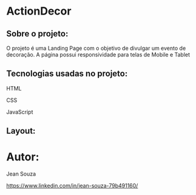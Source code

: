 # ActionDecor

## Sobre o projeto:

O projeto é uma Landing Page com o objetivo de divulgar um evento de decoração. A página possui responsividade para telas de Mobile e Tablet
## Tecnologias usadas no projeto:

HTML

CSS

JavaScript

## Layout:



# Autor:

Jean Souza

https://www.linkedin.com/in/jean-souza-79b491160/
